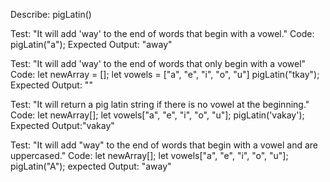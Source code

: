 Describe: pigLatin()

Test: "It will add 'way' to the end of words that begin with a vowel."
Code: 
pigLatin("a");
Expected Output: "away"

Test: "It will add 'way' to the end of words that only begin with a vowel"
Code:
let newArray = [];
let vowels = ["a", "e", "i", "o", "u"]
pigLatin("tkay");
Expected Output: ""

Test: "It will return a pig latin string if there is no vowel at the beginning."
Code: 
let newArray[];
let vowels["a", "e", "i", "o", "u"];
pigLatin('vakay');
Expected Output:"vakay"

Test: "It will add "way" to the end of words that begin with a vowel and are uppercased."
Code:
let newArray[];
let vowels["a", "e", "i", "o", "u"];
pigLatin("A");
expected Output: "away"